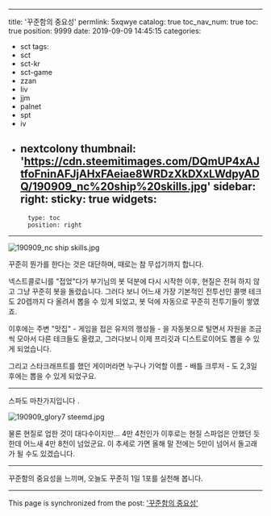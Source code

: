 
---
title: '꾸준함의 중요성'
permlink: 5xqwye
catalog: true
toc_nav_num: true
toc: true
position: 9999
date: 2019-09-09 14:45:15
categories:
- sct
tags:
- sct
- sct-kr
- sct-game
- zzan
- liv
- jjm
- palnet
- spt
- iv
- nextcolony
thumbnail: 'https://cdn.steemitimages.com/DQmUP4xAJtfoFninAFJjAHxFAeiae8WRDzXkDXxLWdpyADQ/190909_nc%20ship%20skills.jpg'
sidebar:
    right:
        sticky: true
widgets:
    -
        type: toc
        position: right
---


![190909_nc ship skills.jpg](https://cdn.steemitimages.com/DQmUP4xAJtfoFninAFJjAHxFAeiae8WRDzXkDXxLWdpyADQ/190909_nc%20ship%20skills.jpg)

꾸준히 뭔가를 한다는 것은 대단하며, 때로는 참 무섭기까지 합니다.

넥스트콜로니를 "접었"다가  부기님의 봇 덕분에 다시 시작한 이후, 현질은 전혀 하지 않고 그냥 꾸준히 봇을 돌렸습니다. 그러다 보니 어느새 가장 기본적인 전투선인 콜뱃 테크도 20렙까지 다 올려서 뽑을 수 있게 되었고, 봇 덕에 자동으로 꾸준히 전투기들이 쌓였죠.

이후에는 주변 "맛집" - 게임을 접은 유저의 행성들 - 을 자동봇으로 털면서 자원을 조금씩 모아서 다른 테크들도 올렸고, 그러다보니 이제 프리깃과 디스트로이어도 뽑을 수 있게 되었습니다. 

그리고 스타크래프트를 했던 게이머라면 누구나 기억할 이름 - 배틀 크루저 - 도 2,3일 후에는 뽑을 수 있게 되었구요. 

---

스파도 마찬가지입니다 .

![190909_glory7 steemd.jpg](https://cdn.steemitimages.com/DQmPBMMwWxG4TSzSyqehCkBC9seRNKVCYNe9pNbfnFiEsUH/190909_glory7%20steemd.jpg)

물론 현질로 업한 것이 대다수이지만... 4만 4천인가 이후로는 현질 스파업은 안했던 듯 한데 어느새 4만 8천이 넘었군요. 이 추세로 가면 올해 말 전에는 5만이 넘어서 돌고래가 될 수도 있겠습니다.

---

꾸준함의 중요성을 느끼며, 오늘도 꾸준히 1일 1포를 실천해 봅니다.

- - -

This page is synchronized from the post: ['꾸준함의 중요성'](https://steemit.com/@glory7/5xqwye)
